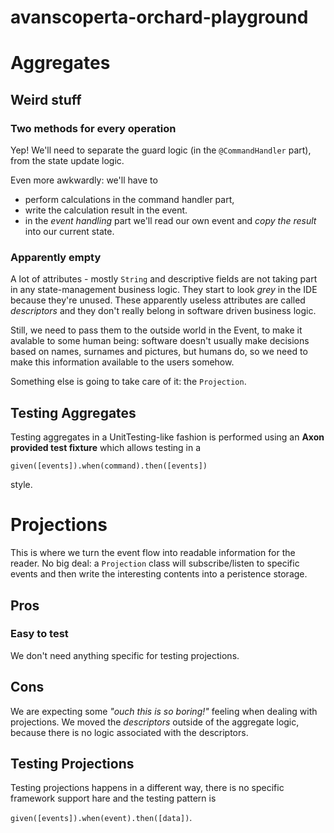 # avanscoperta-orchard-playground


# Aggregates


## Weird stuff

### Two methods for every operation

Yep! We'll need to separate the guard logic (in the `@CommandHandler` part), from the state update logic.

Even more awkwardly: we'll have to 
* perform calculations in the command handler part,
* write the calculation result in the event.
* in the _event handling_ part we'll read our own event and _copy the result_ into our current state.

### Apparently empty
A lot of attributes - mostly `String` and descriptive fields are not taking part in any state-management business logic.
They start to look _grey_ in the IDE because they're unused. These apparently useless attributes are called _descriptors_ and they don't really belong in software driven business logic.

Still, we need to pass them to the outside world in the Event, to make it avalable to some human being: software doesn't usually make decisions based on names, surnames and pictures, but humans do, so we need to make this information available to the users somehow.

Something else is going to take care of it: the `Projection`.

## Testing Aggregates
Testing aggregates in a UnitTesting-like fashion is performed using an **Axon provided test fixture** which allows testing in a 

`given([events]).when(command).then([events])` 

style.

# Projections

This is where we turn the event flow into readable information for the reader. 
No big deal: a `Projection` class will subscribe/listen to specific events and then write the interesting contents into a peristence storage.

## Pros

### Easy to test
We don't need anything specific for testing projections.

## Cons
We are expecting some _"ouch this is so boring!"_ feeling when dealing with projections.
We moved the _descriptors_ outside of the aggregate logic, because there is no logic associated with the descriptors. 

## Testing Projections

Testing projections happens in a different way, there is no specific framework support hare and the testing pattern is 

`given([events]).when(event).then([data])`.

